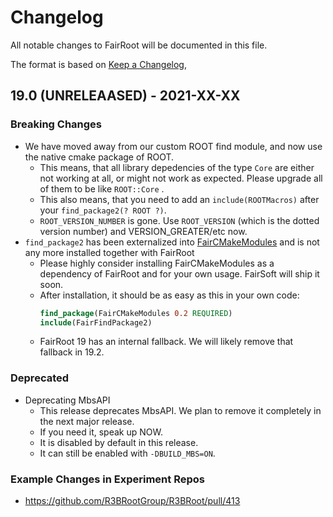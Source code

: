 # Changelog

All notable changes to FairRoot will be documented in this file.

The format is based on [Keep a Changelog](https://keepachangelog.com/en/1.0.0/),

## 19.0 (UNRELEAASED) - 2021-XX-XX

### Breaking Changes
* We have moved away from our custom ROOT find module, and now use the native cmake package of ROOT.
  * This means, that all library depedencies of the type `Core` are either not working at all, or might not work as expected. Please upgrade all of them to be like `ROOT::Core` .
  * This also means, that you need to add an `include(ROOTMacros)` after your `find_package2(? ROOT ?)`.
  * `ROOT_VERSION_NUMBER` is gone. Use `ROOT_VERSION` (which is the dotted version number) and VERSION_GREATER/etc now.
* `find_package2` has been externalized into [FairCMakeModules](https://github.com/FairRootGroup/FairCMakeModules) and is not any more installed together with FairRoot
  * Please highly consider installing FairCMakeModules as a dependency of FairRoot and for your own usage. FairSoft will ship it soon.
  * After installation, it should be as easy as this in your own code:
    ```cmake
    find_package(FairCMakeModules 0.2 REQUIRED)
    include(FairFindPackage2)
    ```
  * FairRoot 19 has an internal fallback. We will likely remove that fallback in 19.2.

### Deprecated
* Deprecating MbsAPI
  * This release deprecates MbsAPI. We plan to remove it completely in the next major release.
  * If you need it, speak up NOW.
  * It is disabled by default in this release.
  * It can still be enabled with `-DBUILD_MBS=ON`.

### Example Changes in Experiment Repos
* https://github.com/R3BRootGroup/R3BRoot/pull/413

